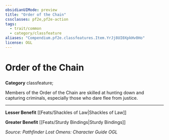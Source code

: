 ```yaml
---
obsidianUIMode: preview
title: "Order of the Chain"
cssclasses: pf2e,pf2e-action
tags:
  - trait/common
  - category/classfeature
aliases: "Compendium.pf2e.classfeatures.Item.YrJj8UI0XpkHv0Ho"
license: OGL
---
```

# Order of the Chain

### 

**Category** classfeature; 




Members of the Order of the Chain are skilled at hunting down and capturing criminals, especially those who dare flee from justice.

* * *

**Lesser Benefit** [[Feats/Shackles of Law|Shackles of Law]]

**Greater Benefit** [[Feats/Sturdy Bindings|Sturdy Bindings]]

*Source: Pathfinder Lost Omens: Character Guide*
*OGL*